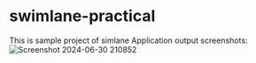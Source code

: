 # swimlane-practical
This is sample project of simlane
Application output screenshots:
![Screenshot 2024-06-30 210852](https://github.com/bharathvejella/swimlane-practical/assets/59441701/28b24477-667d-4d6e-85db-531f3e2dfb45)

